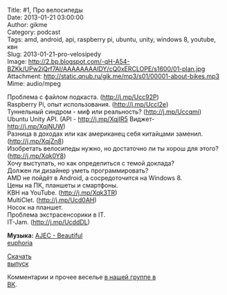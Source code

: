 Title: #1, Про велосипеды  
Date: 2013-01-21 03:00:00  
Author: gikme  
Category: podcast  
Tags: amd, android, api, raspberry pi, ubuntu, unity, windows 8, youtube, квн  
Slug: 2013-01-21-pro-velosipedy  
Image: http://2.bp.blogspot.com/-qH-A54-BZKk/UPw2iQrf7AI/AAAAAAAAIDY/cQ0xERCLOPE/s1600/01-plan.jpg  
Attachment: http://static.qnub.ru/gik.me/mp3/s01/00001-about-bikes.mp3  
Mime: audio/mpeg

Проблема с файлом подкаста. (<http://j.mp/Ucc92P>)  
Raspberry Pi, опыт использования. (<http://j.mp/Uccl2e>)   
Туннельный синдром - миф или реальность? (<http://j.mp/Uccqmi>)   
Ubuntu Unity API. (API - <http://j.mp/XqjIR5> Виджет-  
<http://j.mp/XqjNUW>)   
Разница в доходах или как американец себя китайцами заменил.  
(<http://j.mp/XqjZn8>)   
Изобретать велосипеды нужно, но достаточно ли ты хорош для этого?  
(<http://j.mp/Xqk0Y8>)   
Хочу выступать, но как определиться с темой доклада?   
Должен ли дизайнер уметь программировать?   
AMD не пойдёт в Android, а сосредоточится на Windows 8.   
Цены на ПК, планшеты и смартфоны.   
КВН на YouTube. (<http://j.mp/Xqk3TR>)  
MultiClet. (<http://j.mp/Ucd0AH>)   
Носок на планшет.   
Проблема экстрасенсорики в IT.   
IT-Jam. (<http://j.mp/UcddDL>)

**Музыка:** [AJEC - Beautiful  
euphoria](http://promodj.com/amurstar/tracks/3834716/AJEC_Beautiful_euphoria)

[Скачать  
выпуск](http://static.qnub.ru/gik.me/mp3/s01/00001-about-bikes.mp3)

Комментарии и прочее веселье [в нашей группе в  
ВК](http://vk.com/gikme).

